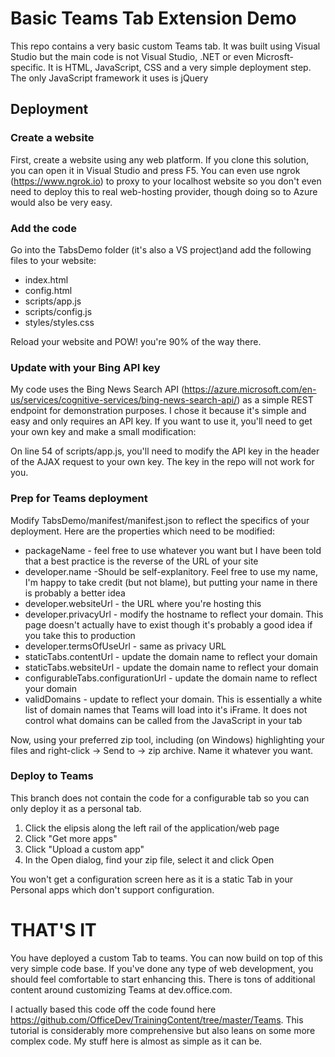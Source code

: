 # Basic Teams Tab Extension Demo
This repo contains a very basic custom Teams tab. It was built using Visual Studio but the main code is not Visual Studio, .NET or even Microsft-specific. It is HTML, JavaScript, CSS and a very simple deployment step. The only JavaScript framework it uses is jQuery 

## Deployment
### Create a website
First, create a website using any web platform. If you clone this solution, you can open it in Visual Studio and press F5. You can even use ngrok (https://www.ngrok.io) to proxy to your localhost website so you don't even need to deploy this to real web-hosting provider, though doing so to Azure would also be very easy.

### Add the code
Go into the TabsDemo folder (it's also a VS project)and add the following files to your website:
* index.html
* config.html
* scripts/app.js
* scripts/config.js
* styles/styles.css

Reload your website and POW! you're 90% of the way there.

### Update with your Bing API key
My code uses the Bing News Search API (https://azure.microsoft.com/en-us/services/cognitive-services/bing-news-search-api/) as a simple REST endpoint for demonstration purposes. I chose it because it's simple and easy and only requires an API key. If you want to use it, you'll need to get your own key and make a small modification:

On line 54 of scripts/app.js, you'll need to modify the API key in the header of the AJAX request to your own key. The key in the repo will not work for you. 

### Prep for Teams deployment
Modify TabsDemo/manifest/manifest.json to reflect the specifics of your deployment. Here are the properties which need to be modified:
* packageName - feel free to use whatever you want but I have been told that a best practice is the reverse of the URL of your site
* developer.name -Should be self-explanitory. Feel free to use my name, I'm happy to take credit (but not blame), but putting your name in there is probably a better idea
* developer.websiteUrl - the URL where you're hosting this
* developer.privacyUrl - modify the hostname to reflect your domain. This page doesn't actually have to exist though it's probably a good idea if you take this to production
* developer.termsOfUseUrl - same as privacy URL
* staticTabs.contentUrl - update the domain name to reflect your domain
* staticTabs.websiteUrl - update the domain name to reflect your domain
* configurableTabs.configurationUrl - update the domain name to reflect your domain
* validDomains - update to reflect your domain. This is essentially a white list of domain names that Teams will load into it's iFrame. It does not control what domains can be called from the JavaScript in your tab

Now, using your preferred zip tool, including (on Windows) highlighting your files and right-click -> Send to -> zip archive. Name it whatever you want.

### Deploy to Teams
This branch does not contain the code for a configurable tab so you can only deploy it as a personal tab.
1. Click the elipsis along the left rail of the application/web page
2. Click "Get more apps"
3. Click "Upload a custom app"
4. In the Open dialog, find your zip file, select it and click Open

You won't get a configuration screen here as it is a static Tab in your Personal apps which don't support configuration.

# THAT'S IT
You have deployed a custom Tab to teams. You can now build on top of this very simple code base. If you've done any type of web development, you should feel comfortable to start enhancing this. There is tons of additional content around customizing Teams at dev.office.com.

I actually based this code off the code found here https://github.com/OfficeDev/TrainingContent/tree/master/Teams. This tutorial is considerably more comprehensive but also leans on some more complex code. My stuff here is almost as simple as it can be. 